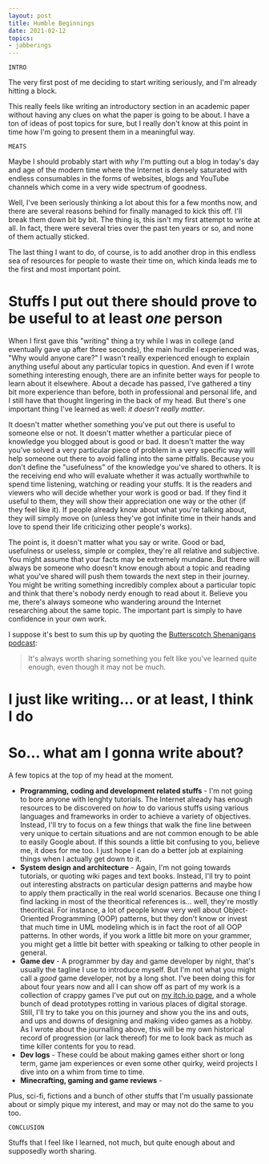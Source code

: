```yaml
---
layout: post
title: Humble Beginnings
date: 2021-02-12
topics:
- jabberings
--- 
```

`INTRO`

The very first post of me deciding to start writing seriously, and I'm already hitting a block. 

This really feels like writing an introductory section in an academic paper without having any clues on what the paper is going to be about. I have a ton of ideas of post topics for sure, but I really don't know at this point in time how I'm going to present them in a meaningful way.

`MEATS`

Maybe I should probably start with *why* I'm putting out a blog in today's day and age of the modern time where the Internet is densely saturated with endless consumables in the forms of websites, blogs and YouTube channels which come in a very wide spectrum of goodness.

Well, I've been seriously thinking a lot about this for a few months now, and there are several reasons behind for finally managed to kick this off. I'll break them down bit by bit. The thing is, this isn't my first attempt to write at all. In fact, there were several tries over the past ten years or so, and none of them actually sticked. 

The last thing I want to do, of course, is to add another drop in this endless sea of resources for people to waste their time on, which kinda leads me to the first and most important point.

# Stuffs I put out there should prove to be useful to at least *one* person

When I first gave this "writing" thing a try while I was in college (and eventually gave up after three seconds), the main hurdle I experienced was, "Why would anyone care?" I wasn't really experienced enough to explain anything useful about any particular topics in question. And even if I wrote something interesting enough, there are an infinite better ways for people to learn about it elsewhere. About a decade has passed, I've gathered a tiny bit more experience than before, both in professional and personal life, and I still have that thought lingering in the back of my head. But there's one important thing I've learned as well: *it doesn't really matter*.

It doesn't matter whether something you've put out there is useful to someone else or not. It doesn't matter whether a particular piece of knowledge you blogged about is good or bad. It doesn't matter the way you've solved a very particular piece of problem in a very specific way will help someone out there to avoid falling into the same pitfalls. Because you don't define the "usefulness" of the knowledge you've shared to others. It is the receiving end who will evaluate whether it was actually worthwhile to spend time listening, watching or reading your stuffs. It is the readers and viewers who will decide whether your work is good or bad. If they find it useful to them, they will show their appreciation one way or the other (if they feel like it). If people already know about what you're talking about, they will simply move on (unless they've got infinite time in their hands and love to spend their life criticizing other people's works). 

The point is, it doesn't matter what you say or write. Good or bad, usefulness or useless, simple or complex, they're all relative and subjective. You might assume that your facts may be extremely mundane. But there will always be someone who doesn't know enough about a topic and reading what you've shared will push them towards the next step in their journey. You might be writing something incredibly complex about a particular topic and think that there's nobody nerdy enough to read about it. Believe you me, there's always someone who wandering around the Internet researching about the same topic. The important part is simply to have confidence in your own work. 

I suppose it's best to sum this up by quoting the [Butterscotch Shenanigans podcast][bscotch-podcast]:

>It's always worth sharing something you felt like you've learned quite enough, even though it may not be much.

# I just like writing... or at least, I think I do


# So... what am I gonna write about? 

A few topics at the top of my head at the moment. 

- **Programming, coding and development related stuffs** - I'm not going to bore anyone with lenghty tutorials. The Internet already has enough resources to be discovered on *how* to do various stuffs using various languages and frameworks in order to achieve a variety of objectives. Instead, I'll try to focus on a few things that walk the fine line between very unique to certain situations and are not common enough to be able to easily Google about. If this sounds a little bit confusing to you, believe me, it does for me too. I just hope I can do a better job at explaining things when I actually get down to it.
- **System design and architecture** - Again, I'm not going towards tutorials, or quoting wiki pages and text books. Instead, I'll try to point out interesting abstracts on particular design patterns and maybe how to apply them practically in the real world scenarios. Because one thing I find lacking in most of the theoritical references is... well, they're mostly theoritical. For instance, a lot of people know very well about Object-Oriented Programming (OOP) patterns, but they don't know or invest that much time in UML modeling which is in fact the root of all OOP patterns. In other words, if you work a little bit more on your grammer, you might get a little bit better with speaking or talking to other people in general. 
- **Game dev** - A programmer by day and game developer by night, that's usually the tagline I use to introduce myself. But I'm not what you might call a *good* game developer, not by a long shot. I've been doing this for about four years now and all I can show off as part of my work is a collection of crappy games I've put out on [my itch.io page][icemojo-itch-page], and a whole bunch of dead prototypes rotting in various places of digital storage. Still, I'll try to take you on this journey and show you the ins and outs, and ups and downs of designing and making video games as a hobby. As I wrote about the journalling above, this will be my own historical record of progression (or lack thereof) for me to look back as much as time killer contents for you to read.
- **Dev logs** - These could be about making games either short or long term, game jam experiences or even some other quirky, weird projects I dive into on a whim from time to time. 
- **Minecrafting, gaming and game reviews** - 

Plus, sci-fi, fictions and a bunch of other stuffs that I'm usually passionate about or simply pique my interest, and may or may not do the same to you too. 



`CONCLUSION`

Stuffs that I feel like I learned, not much, but quite enough about and supposedly worth sharing.


[bscotch-podcast]: https://www.bscotch.net/podcast
[icemojo-itch-page]: https://icemojo.itch.io/ 
